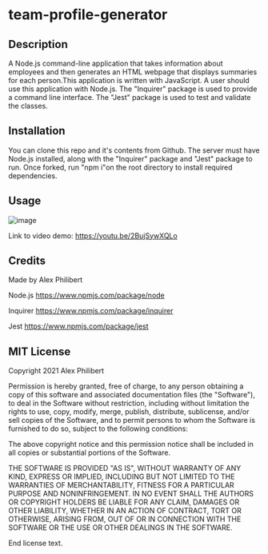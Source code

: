 # team-profile-generator

## Description

A Node.js command-line application that takes information about employees and then generates an HTML webpage that displays summaries for each person.This application is written with JavaScript. A user should use this application with Node.js. The "Inquirer" package is used to provide a command line interface. The "Jest" package is used to test and validate the classes. 

## Installation

You can clone this repo and it's contents from Github. The server must have Node.js installed, along with the "Inquirer" package and "Jest" package to run. Once forked, run "npm i"on the root directory to install required dependencies.

## Usage
![image](https://user-images.githubusercontent.com/60405505/123864713-12468580-d8f9-11eb-84d6-4e7f94716727.png)

Link to video demo: https://youtu.be/2BujSywXQLo






## Credits

Made by Alex Philibert

Node.js https://www.npmjs.com/package/node

Inquirer https://www.npmjs.com/package/inquirer

Jest https://www.npmjs.com/package/jest



## MIT License
Copyright 2021 Alex Philibert

Permission is hereby granted, free of charge, to any person obtaining a copy of this software and associated documentation files (the "Software"), to deal in the Software without restriction, including without limitation the rights to use, copy, modify, merge, publish, distribute, sublicense, and/or sell copies of the Software, and to permit persons to whom the Software is furnished to do so, subject to the following conditions:

The above copyright notice and this permission notice shall be included in all copies or substantial portions of the Software.

THE SOFTWARE IS PROVIDED "AS IS", WITHOUT WARRANTY OF ANY KIND, EXPRESS OR IMPLIED, INCLUDING BUT NOT LIMITED TO THE WARRANTIES OF MERCHANTABILITY, FITNESS FOR A PARTICULAR PURPOSE AND NONINFRINGEMENT. IN NO EVENT SHALL THE AUTHORS OR COPYRIGHT HOLDERS BE LIABLE FOR ANY CLAIM, DAMAGES OR OTHER LIABILITY, WHETHER IN AN ACTION OF CONTRACT, TORT OR OTHERWISE, ARISING FROM, OUT OF OR IN CONNECTION WITH THE SOFTWARE OR THE USE OR OTHER DEALINGS IN THE SOFTWARE.

End license text.
